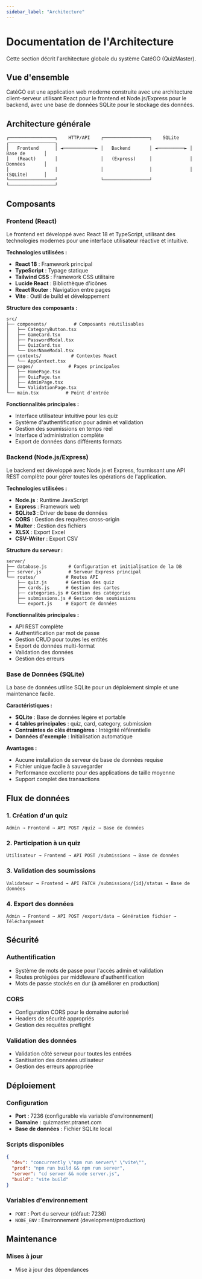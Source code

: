 ```yaml
---
sidebar_label: "Architecture"
---
```


# Documentation de l'Architecture

Cette section décrit l'architecture globale du système CatéGO (QuizMaster).

## Vue d'ensemble

CatéGO est une application web moderne construite avec une architecture client-serveur utilisant React pour le frontend et Node.js/Express pour le backend, avec une base de données SQLite pour le stockage des données.

## Architecture générale

```
┌─────────────────┐    HTTP/API    ┌─────────────────┐    SQLite    ┌─────────────────┐
│   Frontend      │ ◄────────────► │   Backend       │ ◄──────────► │   Base de       │
│   (React)       │                │   (Express)     │              │   Données       │
│                 │                │                 │              │   (SQLite)      │
└─────────────────┘                └─────────────────┘              └─────────────────┘
```

## Composants

### Frontend (React)

Le frontend est développé avec React 18 et TypeScript, utilisant des technologies modernes pour une interface utilisateur réactive et intuitive.

**Technologies utilisées :**
- **React 18** : Framework principal
- **TypeScript** : Typage statique
- **Tailwind CSS** : Framework CSS utilitaire
- **Lucide React** : Bibliothèque d'icônes
- **React Router** : Navigation entre pages
- **Vite** : Outil de build et développement

**Structure des composants :**
```
src/
├── components/          # Composants réutilisables
│   ├── CategoryButton.tsx
│   ├── GameCard.tsx
│   ├── PasswordModal.tsx
│   ├── QuizCard.tsx
│   └── UserNameModal.tsx
├── contexts/           # Contextes React
│   └── AppContext.tsx
├── pages/             # Pages principales
│   ├── HomePage.tsx
│   ├── QuizPage.tsx
│   ├── AdminPage.tsx
│   └── ValidationPage.tsx
└── main.tsx          # Point d'entrée
```

**Fonctionnalités principales :**
- Interface utilisateur intuitive pour les quiz
- Système d'authentification pour admin et validation
- Gestion des soumissions en temps réel
- Interface d'administration complète
- Export de données dans différents formats

### Backend (Node.js/Express)

Le backend est développé avec Node.js et Express, fournissant une API REST complète pour gérer toutes les opérations de l'application.

**Technologies utilisées :**
- **Node.js** : Runtime JavaScript
- **Express** : Framework web
- **SQLite3** : Driver de base de données
- **CORS** : Gestion des requêtes cross-origin
- **Multer** : Gestion des fichiers
- **XLSX** : Export Excel
- **CSV-Writer** : Export CSV

**Structure du serveur :**
```
server/
├── database.js        # Configuration et initialisation de la DB
├── server.js          # Serveur Express principal
└── routes/           # Routes API
    ├── quiz.js       # Gestion des quiz
    ├── cards.js      # Gestion des cartes
    ├── categories.js # Gestion des catégories
    ├── submissions.js # Gestion des soumissions
    └── export.js     # Export de données
```

**Fonctionnalités principales :**
- API REST complète
- Authentification par mot de passe
- Gestion CRUD pour toutes les entités
- Export de données multi-format
- Validation des données
- Gestion des erreurs

### Base de Données (SQLite)

La base de données utilise SQLite pour un déploiement simple et une maintenance facile.

**Caractéristiques :**
- **SQLite** : Base de données légère et portable
- **4 tables principales** : quiz, card, category, submission
- **Contraintes de clés étrangères** : Intégrité référentielle
- **Données d'exemple** : Initialisation automatique

**Avantages :**
- Aucune installation de serveur de base de données requise
- Fichier unique facile à sauvegarder
- Performance excellente pour des applications de taille moyenne
- Support complet des transactions

## Flux de données

### 1. Création d'un quiz
```
Admin → Frontend → API POST /quiz → Base de données
```

### 2. Participation à un quiz
```
Utilisateur → Frontend → API POST /submissions → Base de données
```

### 3. Validation des soumissions
```
Validateur → Frontend → API PATCH /submissions/{id}/status → Base de données
```

### 4. Export des données
```
Admin → Frontend → API POST /export/data → Génération fichier → Téléchargement
```

## Sécurité

### Authentification
- Système de mots de passe pour l'accès admin et validation
- Routes protégées par middleware d'authentification
- Mots de passe stockés en dur (à améliorer en production)

### CORS
- Configuration CORS pour le domaine autorisé
- Headers de sécurité appropriés
- Gestion des requêtes preflight

### Validation des données
- Validation côté serveur pour toutes les entrées
- Sanitisation des données utilisateur
- Gestion des erreurs appropriée

## Déploiement

### Configuration
- **Port** : 7236 (configurable via variable d'environnement)
- **Domaine** : quizmaster.ptranet.com
- **Base de données** : Fichier SQLite local

### Scripts disponibles
```json
{
  "dev": "concurrently \"npm run server\" \"vite\"",
  "prod": "npm run build && npm run server",
  "server": "cd server && node server.js",
  "build": "vite build"
}
```

### Variables d'environnement
- `PORT` : Port du serveur (défaut: 7236)
- `NODE_ENV` : Environnement (development/production)



## Maintenance

### Mises à jour
- Mise à jour des dépendances